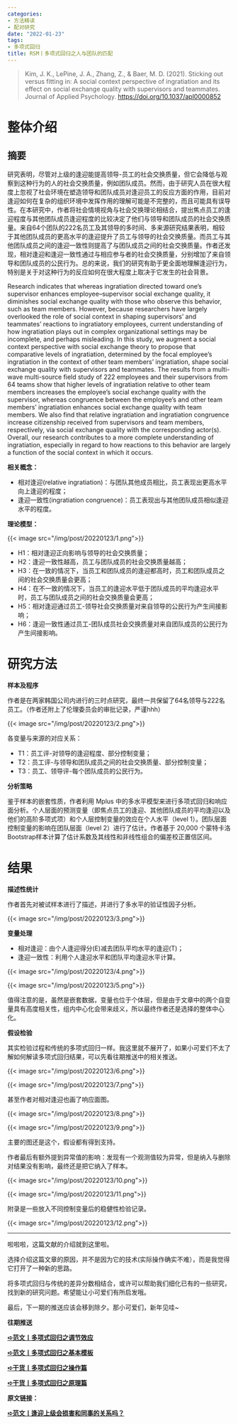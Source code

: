 ```yaml
---
categories:
- 方法精读
- 配对研究
date: "2022-01-23"
tags:
- 多项式回归
title: RSM丨多项式回归之人与团队的匹配
---
```


>Kim, J. K., LePine, J. A., Zhang, Z., & Baer, M. D. (2021). Sticking out versus fitting in: A social context perspective of ingratiation and its effect on social exchange quality with supervisors and teammates. Journal of Applied Psychology. https://doi.org/10.1037/apl0000852 

<!--more-->

# 整体介绍

## 摘要

研究表明，尽管对上级的逢迎能提高领导-员工的社会交换质量，但它会降低与观察到这种行为的人的社会交换质量，例如团队成员。然而，由于研究人员在很大程度上忽视了社会环境在塑造领导和团队成员对逢迎员工的反应方面的作用，目前对逢迎如何在复杂的组织环境中发挥作用的理解可能是不完整的，而且可能具有误导性。在本研究中，作者将社会情境视角与社会交换理论相结合，提出焦点员工的逢迎程度与其他团队成员逢迎程度的比较决定了他们与领导和团队成员的社会交换质量。来自64个团队的222名员工及其领导的多时间、多来源研究结果表明，相较于其他团队成员的更高水平的逢迎提升了员工与领导的社会交换质量。而员工与其他团队成员之间的逢迎一致性则提高了与团队成员之间的社会交换质量。作者还发现，相对逢迎和逢迎一致性通过与相应参与者的社会交换质量，分别增加了来自领导和团队成员的公民行为。总的来说，我们的研究有助于更全面地理解逢迎行为，特别是关于对这种行为的反应如何在很大程度上取决于它发生的社会背景。

Research indicates that whereas ingratiation directed toward one’s supervisor enhances employee–supervisor social exchange quality, it diminishes social exchange quality with those who observe this behavior, such as team members. However, because researchers have largely overlooked the role of social context in shaping supervisors’ and teammates’ reactions to ingratiatory employees, current understanding of how ingratiation plays out in complex organizational settings may be incomplete, and perhaps misleading. In this study, we augment a social context perspective with social exchange theory to propose that comparative levels of ingratiation, determined by the focal employee’s ingratiation in the context of other team members’ ingratiation, shape social exchange quality with supervisors and teammates. The results from a multi-wave multi-source field study of 222 employees and their supervisors from 64 teams show that higher levels of ingratiation relative to other team members increases the employee’s social exchange quality with the supervisor, whereas congruence between the employee’s and other team members’ ingratiation enhances social exchange quality with team members. We also find that relative ingratiation and ingratiation congruence increase citizenship received from supervisors and team members, respectively, via social exchange quality with the corresponding actor(s). Overall, our research contributes to a more complete understanding of ingratiation, especially in regard to how reactions to this behavior are largely a function of the social context in which it occurs.

**相关概念：**

- 相对逢迎(relative ingratiation)：与团队其他成员相比，员工表现出更高水平向上逢迎的程度；
- 逢迎一致性(ingratiation congruence)：员工表现出与其他团队成员相似逢迎水平的程度。

**理论模型：**

{{< image src="/img/post/20220123/1.png">}}

- H1：相对逢迎正向影响与领导的社会交换质量；
- H2：逢迎一致性越高，员工与团队成员的社会交换质量越高；
- H3：在一致的情况下，当员工和团队成员的逢迎都高时，员工和团队成员之间的社会交换质量会更高；
- H4：在不一致的情况下，当员工的逢迎水平低于团队成员的平均逢迎水平时，员工与团队成员之间的社会交换质量会更高；
- H5：相对逢迎通过员工-领导社会交换质量对来自领导的公民行为产生间接影响；
- H6：逢迎一致性通过员工-团队成员社会交换质量对来自团队成员的公民行为产生间接影响。

# **研究方法**

**样本及程序**

作者是在两家韩国公司内进行的三时点研究，最终一共保留了64名领导与222名员工。（作者还附上了伦理委员会的审批记录，严谨hhh）

{{< image src="/img/post/20220123/2.png">}}

各变量与来源的对应关系：

- T1：员工评-对领导的逢迎程度、部分控制变量；
- T2：员工评-与领导和团队成员之间的社会交换质量、部分控制变量；
- T3：员工、领导评-每个团队成员的公民行为。

**分析策略**

鉴于样本的嵌套性质，作者利用 Mplus 中的多水平模型来进行多项式回归和响应面分析。个人层面的预测变量（即焦点员工的逢迎、其他团队成员的平均逢迎以及他们的高阶多项式项）和个人层控制变量的效应在个人水平（level 1）。团队层面控制变量的影响在团队层面（level 2）进行了估计。作者基于 20,000 个蒙特卡洛Bootstrap样本计算了估计系数及其线性和非线性组合的偏差校正置信区间。



# **结果**

**描述性统计**

作者首先对被试样本进行了描述，并进行了多水平的验证性因子分析。

{{< image src="/img/post/20220123/3.png">}}

**变量处理**

- 相对逢迎：由个人逢迎得分(E)减去团队平均水平的逢迎(T)；
- 逢迎一致性：利用个人逢迎水平和团队平均逢迎水平计算。


{{< image src="/img/post/20220123/4.png">}}

{{< image src="/img/post/20220123/5.png">}}

值得注意的是，虽然是嵌套数据，变量也位于个体层，但是由于文章中的两个自变量具有高度相关性，组内中心化会带来歧义，所以最终作者还是选择的整体中心化。

**假设检验**

其实检验过程和传统的多项式回归一样。我这里就不展开了，如果小可爱们不太了解如何解读多项式回归结果，可以先看往期推送中的相关推送。

{{< image src="/img/post/20220123/6.png">}}

{{< image src="/img/post/20220123/7.png">}}

甚至作者对相对逢迎也画了响应面图。

{{< image src="/img/post/20220123/8.png">}}

{{< image src="/img/post/20220123/9.png">}}

主要的图还是这个，假设都有得到支持。

作者最后有额外提到异常值的影响：发现有一个观测值较为异常，但是纳入与删除对结果没有影响，最终还是把它纳入了样本。

{{< image src="/img/post/20220123/10.png">}}

{{< image src="/img/post/20220123/11.png">}}

附录是一些放入不同控制变量后的稳健性检验记录。

{{< image src="/img/post/20220123/12.png">}}

---

啦啦啦，这篇文献的介绍就到这里啦。

选择介绍这篇文章的原因，并不是因为它的技术(实际操作确实不难），而是我觉得它打开了一种新的思路。

将多项式回归与传统的差异分数相结合，或许可以帮助我们细化已有的一些研究，找到新的研究问题。希望能让小可爱们有所启发哦。

最后，下一期的推送应该会移到除夕。那小可爱们，新年见哇~

**往期推送**

**[➪范文丨多项式回归之调节效应](http://mp.weixin.qq.com/s?__biz=MzIwMDk1OTM2OQ==&mid=2247485506&idx=1&sn=7a6e7d99ed592e29afe8e9b3d2aed33a&chksm=96f47ca4a183f5b2acd77e121a4e9e927b8478397f5b86efc09ec886bfda0b4a9816f693dc17&scene=21#wechat_redirect)**

**[➪范文丨多项式回归之基本模板](http://mp.weixin.qq.com/s?__biz=MzIwMDk1OTM2OQ==&mid=2247485473&idx=1&sn=7236d0eef4edd614af3931f4d4212c71&chksm=96f47cc7a183f5d192996cfecf91f0fc68cb666f33fe14418d49d9d0fa713fe51f57503afb91&scene=21#wechat_redirect)**

**[➪干货丨多项式回归之操作篇](http://mp.weixin.qq.com/s?__biz=MzIwMDk1OTM2OQ==&mid=2247484420&idx=1&sn=baff9b6fcdd9bf6655d13c18e5e57f6f&chksm=96f470e2a183f9f49fd08ab58ccdb3a4bc4910c597af7e3fd2dafae5aa830fedca86d38e96d5&scene=21#wechat_redirect)**

**[➪干货丨多项式回归之原理篇](http://mp.weixin.qq.com/s?__biz=MzIwMDk1OTM2OQ==&mid=2247484340&idx=1&sn=4b94d47336a7999103d64180dd2b6bcb&chksm=96f47752a183fe442e5f70fafd1db74548b279cf26bf85b04b839fd350bb0630bfebf659d49e&scene=21#wechat_redirect)**

**原文链接：**

**[➪范文丨逢迎上级会损害和同事的关系吗？  ](https://mp.weixin.qq.com/s?__biz=MzIwMDk1OTM2OQ==&mid=2247486260&idx=1&sn=2afc127dc1648dd575569580625240d5&chksm=96f47fd2a183f6c4644e2edbe1c8cbf908192898414142bd96fa43a911bb4fc119fa5845f090#rd)**